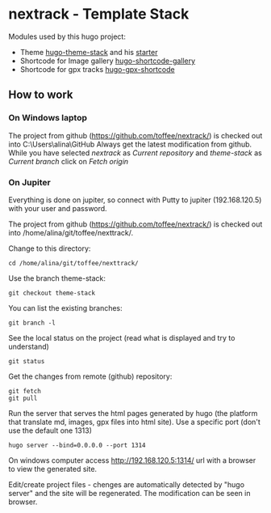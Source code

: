 # nextrack - Template Stack

Modules used by this hugo project:
 * Theme [hugo-theme-stack](https://github.com/CaiJimmy/hugo-theme-stack) and his [starter](https://github.com/CaiJimmy/hugo-theme-stack-starter)
 * Shortcode for Image gallery [hugo-shortcode-gallery](https://github.com/mfg92/hugo-shortcode-gallery)
 * Shortcode for gpx tracks [hugo-gpx-shortcode](https://github.com/martinschneider/hugo-gpx-shortcode)
 
## How to work

### On Windows laptop
 The project from github (https://github.com/toffee/nextrack/) is checked out into C:\Users\alina\GitHub
 Always get the latest modification from github. While you have selected *nextrack* as _Current repository_ and *theme-stack* as _Current branch_ click on _Fetch origin_

### On Jupiter
 Everything is done on jupiter, so connect with Putty to jupiter (192.168.120.5) with your user and password.
 
 The project from github (https://github.com/toffee/nextrack/) is checked out into /home/alina/git/toffee/nexttrack/. 
 
 Change to this directory:
 ```
 cd /home/alina/git/toffee/nexttrack/
 ```
 Use the branch theme-stack:
 ```
 git checkout theme-stack
 ```
 You can list the existing branches:
 ```
 git branch -l
 ```
 See the local status on the project (read what is displayed and try to understand)
 ```
 git status
 ```
 Get the changes from remote (github) repository:
 ```
 git fetch
 git pull
 ```
 Run the server that serves the html pages generated by hugo (the platform that translate md, images, gpx files into html site). Use a specific port (don't use the default one 1313)
 ```
 hugo server --bind=0.0.0.0 --port 1314
 ```
 On windows computer access http://192.168.120.5:1314/ url with a browser to view the generated site.

 Edit/create project files - chenges are automatically detected by "hugo server" and the site will be regenerated. The modification can be seen in browser.





